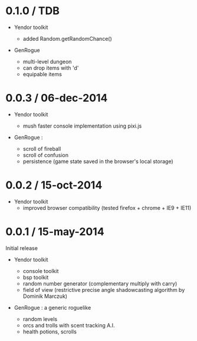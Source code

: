 # 0.1.0 / TDB
* Yendor toolkit
	- added Random.getRandomChance()

* GenRogue
	- multi-level dungeon
	- can drop items with 'd'
	- equipable items

# 0.0.3 / 06-dec-2014
* Yendor toolkit
	- mush faster console implementation using pixi.js

* GenRogue :
	- scroll of fireball
	- scroll of confusion
	- persistence (game state saved in the browser's local storage)

# 0.0.2 / 15-oct-2014

* Yendor toolkit
	- improved browser compatibility (tested firefox + chrome + IE9 + IE11)

# 0.0.1 / 15-may-2014

Initial release

* Yendor toolkit
	- console toolkit
	- bsp toolkit
	- random number generator (complementary multiply with carry)
	- field of view (restrictive precise angle shadowcasting algorithm by Dominik Marczuk)

* GenRogue : a generic roguelike
	- random levels
	- orcs and trolls with scent tracking A.I.
	- health potions, scrolls
